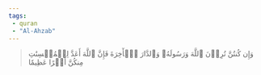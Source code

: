 ```yaml
---
tags: 
 - quran 
 - "Al-Ahzab"
---
```


> وَإِن كُنتُنَّ تُرِدۡنَ ٱللَّهَ وَرَسُولَهُۥ وَٱلدَّارَ ٱلۡأٓخِرَةَ فَإِنَّ ٱللَّهَ أَعَدَّ لِلۡمُحۡسِنَٰتِ مِنكُنَّ أَجۡرًا عَظِيمٗا
